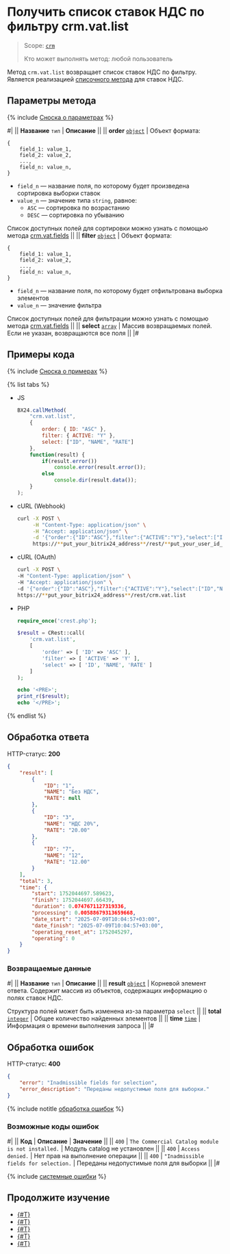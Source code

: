 # Получить список ставок НДС по фильтру crm.vat.list

> Scope: [`crm`](../../../scopes/permissions.md)
>
> Кто может выполнять метод: любой пользователь

Метод `crm.vat.list` возвращает список ставок НДС по фильтру. 
Является реализацией [списочного метода](../../../../api-reference/how-to-call-rest-api/list-methods-pecularities.md) для ставок НДС.

## Параметры метода

{% include [Сноска о параметрах](../../../../_includes/required.md) %}

#|
|| **Название**
`тип` | **Описание** ||
|| **order** 
[`object`](../../../data-types.md) | Объект формата:

```
{
    field_1: value_1,
    field_2: value_2,
    ...,
    field_n: value_n,
}
```

- `field_n` — название поля, по которому будет произведена сортировка выборки ставок
- `value_n` — значение типа `string`, равное:
    - `ASC` — сортировка по возрастанию
    - `DESC` — сортировка по убыванию

Список доступных полей для сортировки можно узнать с помощью метода [crm.vat.fields](./crm-vat-fields.md) ||
|| **filter** 
[`object`](../../../data-types.md) | Объект формата:

```
{
    field_1: value_1,
    field_2: value_2,
    ...,
    field_n: value_n,
}
```

- `field_n` — название поля, по которому будет отфильтрована выборка элементов
- `value_n` — значение фильтра

Список доступных полей для фильтрации можно узнать с помощью метода [crm.vat.fields](./crm-vat-fields.md)
||
|| **select** 
[`array`](../../../data-types.md) | Массив возвращаемых полей. Если не указан, возвращаются все поля ||
|#

## Примеры кода

{% include [Сноска о примерах](../../../../_includes/examples.md) %}

{% list tabs %}

- JS

    ```js
    BX24.callMethod(
        "crm.vat.list",
        {
            order: { ID: "ASC" },
            filter: { ACTIVE: "Y" },
            select: ["ID", "NAME", "RATE"]
        },
        function(result) {
            if(result.error())
                console.error(result.error());
            else
                console.dir(result.data());
        }
    );
    ```

- cURL (Webhook)

    ```bash
    curl -X POST \
         -H "Content-Type: application/json" \
         -H "Accept: application/json" \
         -d '{"order":{"ID":"ASC"},"filter":{"ACTIVE":"Y"},"select":["ID","NAME","RATE"]}' \
         https://**put_your_bitrix24_address**/rest/**put_your_user_id_here**/**put_your_webbhook_here**/crm.vat.list
    ```

- cURL (OAuth)

    ```bash
    curl -X POST \
    -H "Content-Type: application/json" \
    -H "Accept: application/json" \
    -d '{"order":{"ID":"ASC"},"filter":{"ACTIVE":"Y"},"select":["ID","NAME","RATE"],"auth":"**put_access_token_here**"}' \
    https://**put_your_bitrix24_address**/rest/crm.vat.list
    ```

- PHP

    ```php
    require_once('crest.php');

    $result = CRest::call(
        'crm.vat.list',
        [
            'order' => [ 'ID' => 'ASC' ],
            'filter' => [ 'ACTIVE' => 'Y' ],
            'select' => [ 'ID', 'NAME', 'RATE' ]
        ]
    );

    echo '<PRE>';
    print_r($result);
    echo '</PRE>';
    ```

{% endlist %}

## Обработка ответа

HTTP-статус: **200**

```json
{
    "result": [
        {
            "ID": "1",
            "NAME": "Без НДС",
            "RATE": null
        },
        {
            "ID": "3",
            "NAME": "НДС 20%",
            "RATE": "20.00"
        },
        {
            "ID": "7",
            "NAME": "12",
            "RATE": "12.00"
        }
    ],
    "total": 3,
    "time": {
        "start": 1752044697.589623,
        "finish": 1752044697.66439,
        "duration": 0.0747671127319336,
        "processing": 0.00588679313659668,
        "date_start": "2025-07-09T10:04:57+03:00",
        "date_finish": "2025-07-09T10:04:57+03:00",
        "operating_reset_at": 1752045297,
        "operating": 0
    }
}
```

### Возвращаемые данные

#|
|| **Название**
`тип` | **Описание** ||
|| **result**
[`object`](../../../data-types.md) | Корневой элемент ответа. Содержит массив из объектов, содержащих информацию о полях ставок НДС. 

Структура полей может быть изменена из-за параметра `select` ||
|| **total**
[`integer`](../../../data-types.md) | Общее количество найденных элементов ||
|| **time**
[`time`](../../../data-types.md#time) | Информация о времени выполнения запроса ||
|#

## Обработка ошибок

HTTP-статус: **400**

```json
{
    "error": "Inadmissible fields for selection",
    "error_description": "Переданы недопустимые поля для выборки."
}
```

{% include notitle [обработка ошибок](../../../../_includes/error-info.md) %}

### Возможные коды ошибок

#|
|| **Код** | **Описание** | **Значение** ||
|| `400`     | `The Commercial Catalog module is not installed.` | Модуль catalog не установлен ||
|| `400`     | `Access denied.` | Нет прав на выполнение операции ||
|| `400`     | `"Inadmissible fields for selection.` | Переданы недопустимые поля для выборки ||
|#

{% include [системные ошибки](../../../../_includes/system-errors.md) %}

## Продолжите изучение

- [{#T}](./crm-vat-fields.md)
- [{#T}](./crm-vat-get.md)
- [{#T}](./crm-vat-add.md)
- [{#T}](./crm-vat-update.md)
- [{#T}](./crm-vat-delete.md) 

